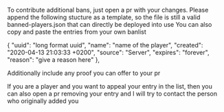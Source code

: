 To contribute additional bans, just open a pr with your changes. 
Please append the following stucture as a template, so the file is still a valid banned-players.json that can directly be deployed into use
You can also copy and paste the entries from your own banlist

{
    "uuid": "long format uuid",
    "name": "name of the player",
    "created": "2020-04-13 21:03:33 +0200",
    "source": "Server",
    "expires": "forever",
    "reason": "give a reason here"
  },
  
  Additionally include any proof you can offer to your pr
  
  If you are a player and you want to appeal your entry in the list, then you can also open a pr removing your entry and I will try to contact the person who originally added you
